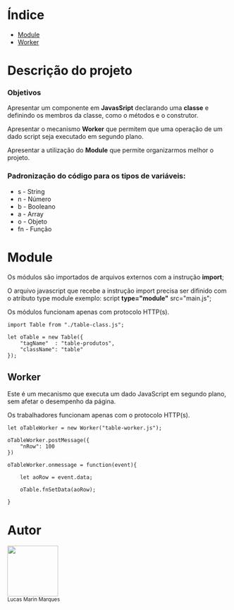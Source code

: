 # Índice 

* [Module](#Module)
* [Worker](#Worker)

# Descrição do projeto

### Objetivos    

Apresentar um componente em  **JavasSript** declarando uma **classe** e definindo os membros da classe, como o métodos e o construtor. 

Apresentar o mecanismo **Worker** que permitem que uma operação de um dado script seja executado em segundo plano. 

Apresentar a utilização do **Module** que permite organizarmos melhor o projeto.

### Padronização do código para os tipos de variáveis: 

*  s   - String 
*  n   - Número
*  b   - Booleano
*  a   - Array
*  o   - Objeto
*  fn  - Função

# Module

Os módulos são importados de arquivos externos com a instrução **import**;

O arquivo javascript que recebe a instrução import precisa ser difinido 
com o atributo type module exemplo: script **type="module"** src="main.js";

Os módulos funcionam apenas com protocolo HTTP(s).


    import Table from "./table-class.js";  

    let oTable = new Table({
        "tagName"  : "table-produtos",
        "className": "table"
    });



## Worker

Este é um mecanismo que executa um dado JavaScript em segundo plano, sem afetar o desempenho da página.

Os trabalhadores funcionam apenas com o protocolo HTTP(s).

    let oTableWorker = new Worker("table-worker.js");

    oTableWorker.postMessage({
        "nRow": 100
    })

    oTableWorker.onmessage = function(event){
        
        let aoRow = event.data;

        oTable.fnSetData(aoRow);

    }


# Autor

<img loading="lazy" src="https://avatars.githubusercontent.com/u/8208696?v=4" width=115><br><sub>Lucas Marin Marques</sub>